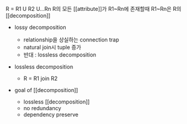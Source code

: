 R = R1 U R2 U...Rn
R의 모든 [[attribute]]가 R1~Rn에 존재할때
R1~Rn은 R의 [[decomposition]] 

- lossy decomposition
	- relationship을 상실하는 connection trap
	- natural join시 tuple 증가
	- 반대 : lossless decomposition
- lossless decomposition
	- R = R1 join R2

- goal of [[decomposition]] 
	- lossless [[decomposition]] 
	- no redundancy
	- dependency preserve